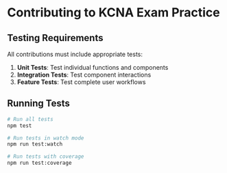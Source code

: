 # Contributing to KCNA Exam Practice

## Testing Requirements

All contributions must include appropriate tests:

1. **Unit Tests**: Test individual functions and components
2. **Integration Tests**: Test component interactions
3. **Feature Tests**: Test complete user workflows

## Running Tests

```bash
# Run all tests
npm test

# Run tests in watch mode
npm run test:watch

# Run tests with coverage
npm run test:coverage